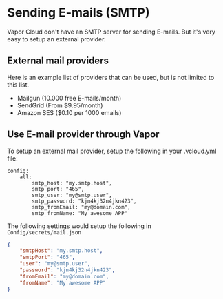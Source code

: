 # Sending E-mails (SMTP)

Vapor Cloud don't have an SMTP server for sending E-mails. But it's very
easy to setup an external provider.

## External mail providers

Here is an example list of providers that can be used, but is not
limited to this list.

- Mailgun (10.000 free E-mails/month)
- SendGrid (From $9.95/month)
- Amazon SES ($0.10 per 1000 emails)

## Use E-mail provider through Vapor

To setup an external mail provider, setup the following in your
.vcloud.yml file:

```
config:
    all:
        smtp_host: "my.smtp.host",
        smtp_port: "465",
        smtp_user: "my@smtp.user",
        smtp_password: "kjn4kj32n4jkn423",
        smtp_fromEmail: "my@domain.com",
        smtp_fromName: "My awesome APP"
```

The following settings would setup the following in
`Config/secrets/mail.json`

```JSON
{
    "smtpHost": "my.smtp.host",
    "smtpPort": "465",
    "user": "my@smtp.user",
    "password": "kjn4kj32n4jkn423",
    "fromEmail": "my@domain.com",
    "fromName": "My awesome APP"
}
```
